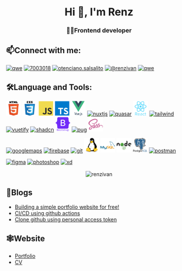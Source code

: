 <h1 align="center">Hi 👋, I'm Renz</h1>
<h3 align="center">🧑‍💻Frontend developer</h3>

<h2 align="left">📫Connect with me:</h2>
 <p align="left">
  <a href="mailto:renzivanyapenguio@gmail.com" target="blank"><img align="center" src="https://upload.wikimedia.org/wikipedia/commons/7/7e/Gmail_icon_%282020%29.svg" alt="qwe" height="30" width="40" /></a>
  <a href="https://stackoverflow.com/users/7003018" target="blank"><img align="center" src="https://raw.githubusercontent.com/rahuldkjain/github-profile-readme-generator/master/src/images/icons/Social/stack-overflow.svg" alt="7003018" height="30" width="40" /></a>
  <a href="https://instagram.com/rxnzivxn" target="blank"><img align="center" src="https://raw.githubusercontent.com/rahuldkjain/github-profile-readme-generator/master/src/images/icons/Social/instagram.svg" alt="otenciano.salsalito" height="30" width="40" /></a>
  <a href="https://medium.com/@renzivan" target="blank"><img align="center" src="https://raw.githubusercontent.com/rahuldkjain/github-profile-readme-generator/master/src/images/icons/Social/medium.svg" alt="@renzivan" height="30" width="40" /></a>
  <a href="https://discordapp.com/users/460646553946816554" target="blank"><img align="center" src="https://raw.githubusercontent.com/rahuldkjain/github-profile-readme-generator/master/src/images/icons/Social/discord.svg" alt="qwe" height="30" width="40" /></a>
 </p>

<h2 align="left">🛠️Language and Tools:</h2>
  <p align="left">
    <a href="https://www.w3.org/html/" target="_blank"><img src="https://raw.githubusercontent.com/devicons/devicon/master/icons/html5/html5-original-wordmark.svg" alt="html5" width="40" height="40" /></a>
    <a href="https://www.w3schools.com/css/" target="_blank"><img src="https://raw.githubusercontent.com/devicons/devicon/master/icons/css3/css3-original-wordmark.svg" alt="css3" width="40" height="40" /></a>
    <a href="https://developer.mozilla.org/en-US/docs/Web/JavaScript" target="_blank"><img src="https://raw.githubusercontent.com/devicons/devicon/master/icons/javascript/javascript-original.svg" alt="javascript" width="40" height="40" /></a>
    <a href="https://www.typescriptlang.org/" target="_blank"><img src="https://raw.githubusercontent.com/devicons/devicon/master/icons/typescript/typescript-original.svg" alt="typescript" width="40" height="40" /></a>
    <a href="https://vuejs.org/" target="_blank"><img src="https://raw.githubusercontent.com/devicons/devicon/master/icons/vuejs/vuejs-original-wordmark.svg" alt="vuejs" width="40" height="40" /></a>
    <a href="https://nuxtjs.org/" target="_blank"><img src="https://www.vectorlogo.zone/logos/nuxtjs/nuxtjs-icon.svg" alt="nuxtjs" width="40" height="40" /></a>
    <a href="https://quasar.dev/" target="_blank"><img src="https://cdn.quasar.dev/logo/svg/quasar-logo.svg" alt="quasar" width="40" height="40" /></a>
    <a href="https://reactjs.org/" target="_blank"><img src="https://raw.githubusercontent.com/devicons/devicon/master/icons/react/react-original-wordmark.svg" alt="react" width="40" height="40" /></a>
    <a href="https://tailwindcss.com/" target="_blank"><img src="https://www.vectorlogo.zone/logos/tailwindcss/tailwindcss-icon.svg" alt="tailwind" width="40" height="40" /></a>
    <a href="https://vuetifyjs.com/en/" target="_blank"><img src="https://bestofjs.org/logos/vuetify.svg" alt="vuetify" width="40" height="40" /></a>
    <a href="https://ui.shadcn.com/" target="_blank"><img src="https://avatars.githubusercontent.com/u/139895814?s=200&v=4" alt="shadcn" width="40" height="40" /></a>
    <a href="https://getbootstrap.com" target="_blank"><img src="https://raw.githubusercontent.com/devicons/devicon/master/icons/bootstrap/bootstrap-plain-wordmark.svg" alt="bootstrap" width="40" height="40" /></a>
    <a href="https://pugjs.org" target="_blank"><img src="https://cdn.worldvectorlogo.com/logos/pug.svg" alt="pug" width="40" height="40" /></a>
    <a href="https://sass-lang.com" target="_blank"><img src="https://raw.githubusercontent.com/devicons/devicon/master/icons/sass/sass-original.svg" alt="sass" width="40" height="40" /></a>
  </p>

  <p align="left">
    <a href="https://developers.google.com/maps/" target="_blank"><img src="https://upload.wikimedia.org/wikipedia/commons/thumb/b/bd/Google_Maps_Logo_2020.svg/768px-Google_Maps_Logo_2020.svg.png?20200329030310" alt="googlemaps" width="40" height="40" /></a>
    <a href="https://firebase.google.com/" target="_blank"><img src="https://www.vectorlogo.zone/logos/firebase/firebase-icon.svg" alt="firebase" width="40" height="40" /></a>
    <a href="https://git-scm.com/" target="_blank"><img src="https://www.vectorlogo.zone/logos/git-scm/git-scm-icon.svg" alt="git" width="40" height="40" /></a>
    <a href="https://www.linux.org/" target="_blank"><img src="https://raw.githubusercontent.com/devicons/devicon/master/icons/linux/linux-original.svg" alt="linux" width="40" height="40" /></a>
    <a href="https://www.mysql.com/" target="_blank"><img src="https://raw.githubusercontent.com/devicons/devicon/master/icons/mysql/mysql-original-wordmark.svg" alt="mysql" width="40" height="40" /></a>
    <a href="https://nodejs.org" target="_blank"><img src="https://raw.githubusercontent.com/devicons/devicon/master/icons/nodejs/nodejs-original-wordmark.svg" alt="nodejs" width="40" height="40" /></a>
    <a href="https://www.postgresql.org" target="_blank"><img src="https://raw.githubusercontent.com/devicons/devicon/master/icons/postgresql/postgresql-original-wordmark.svg" alt="postgresql" width="40" height="40" /></a>
    <a href="https://postman.com" target="_blank"><img src="https://www.vectorlogo.zone/logos/getpostman/getpostman-icon.svg" alt="postman" width="40" height="40" /></a>
  </p>
  
  <p align="left">
    <a href="https://www.figma.com/" target="_blank"><img src="https://www.vectorlogo.zone/logos/figma/figma-icon.svg" alt="figma" width="40" height="40" /></a>
    <a href="https://www.photoshop.com/en" target="_blank"><img src="https://upload.wikimedia.org/wikipedia/commons/thumb/a/af/Adobe_Photoshop_CC_icon.svg/768px-Adobe_Photoshop_CC_icon.svg.png?20200616073617" alt="photoshop" width="40" height="40" /></a>
    <a href="https://www.adobe.com/products/xd.html" target="_blank"><img src="https://upload.wikimedia.org/wikipedia/commons/thumb/c/c2/Adobe_XD_CC_icon.svg/768px-Adobe_XD_CC_icon.svg.png?20210729021535" alt="xd" width="40" height="40" /></a>
  </p>

  <p align="center">
    <img align="center" src="https://github-readme-stats.vercel.app/api/top-langs?username=renzivan&show_icons=true&locale=en&layout=compact"alt="renzivan" />
  </p>

## 📖Blogs
 - [Building a simple portfolio website for free!](https://renzivan.medium.com/building-a-simple-portfolio-website-d5c5a5aaf80e)
 - [CI/CD using github actions](https://renzivan.medium.com/github-actions-deploy-node-js-on-vps-1deeede10a90)
 - [Clone github using personal access token](https://renzivan.medium.com/clone-github-repo-using-pat-personal-access-token-2dbe1a8f3ea8)

## 🕸️Website
 - [Portfolio](https://renzivan.github.io/)
 - [CV](https://renzivan.github.io/cv.pdf)

<!--
**renzivan/renzivan** is a ✨ _special_ ✨ repository because its `README.md` (this file) appears on your GitHub profile.

Here are some ideas to get you started:

- 🔭 I’m currently working on ... ![WorkAnniversaryWorkiversaryGIF](https://github.com/user-attachments/assets/21db1c6a-3161-496e-9d6a-707a5a93fe50)

- 🌱 I’m currently learning ...
- 👯 I’m looking to collaborate on ...
- 🤔 I’m looking for help with ...
- 💬 Ask me about ...
- 📫 How to reach me: ...
- 😄 Pronouns: ...
- ⚡ Fun fact: ...
-->
